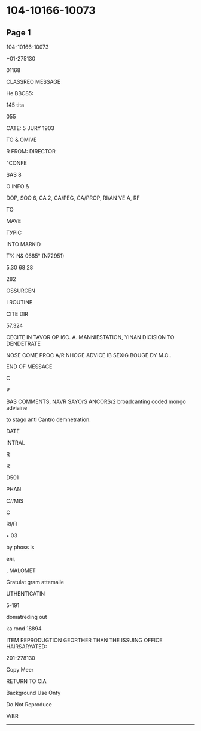 # 104-10166-10073

## Page 1

104-10166-10073

+01-275130

01168

CLASSREO MESSAGE

He BBC85:

145 tita

055

CATE: 5 JURY 1903

TO & OMIVE

R FROM: DIRECTOR

"CONFE

SAS 8

O INFO &

DOP, SOO 6, CA 2, CA/PEG, CA/PROP, RI/AN VE A, RF

TO

MAVE

ТУРІС

INTO MARKID

T% N& 0685° (N72951)

5.30 68 28

282

OSSURCEN

I ROUTINE

CITE DIR

57.324

CECITE IN TAVOR OP I6C. A. MANNIESTATION, YINAN DICISION TO DENDETRATE

NOSE COME PROC A/R NHOGE ADVICE IB SEXIG BOUGE DY M.C..

END OF MESSAGE

C

P

BAS COMMENTS, NAVR SAYOrS ANCORS/2 broadcanting coded mongo adviaine

to stago antl Cantro demnetration.

DATE

INTRAL

R

R

D501

PHAN

C//MIS

C

RI/FI

• 03

by phoss is

елі,

, MALOMET

Gratulat gram attemalle

UTHENTICATIN

5-191

domatreding out

ka rond 18894

ITEM REPRODUGTION GEORTHER THAN THE ISSUING OFFICE HAIRSARYATED:

201-278130

Copy Meer

RETURN TO CIA

Background Use Onty

Do Not Reproduce

V/BR

---

